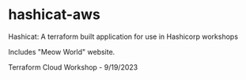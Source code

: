 # hashicat-aws
Hashicat: A terraform built application for use in Hashicorp workshops

Includes "Meow World" website.

Terraform Cloud Workshop - 9/19/2023


